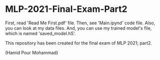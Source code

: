 # MLP-2021-Final-Exam-Part2

First, read 'Read Me First.pdf' file. Then, see 'Main.ipynd' code file. 
Also, you can look at my data files. And, you can use my trained model's file, which is named 'saved_model.h5'.

This repository has been created for the final exam of MLP 2021; part2.

(Hamid Pour Mohammad)

